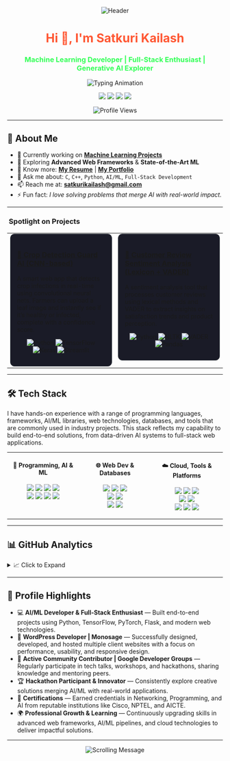 <p align="center">
  <img src="https://i.giphy.com/media/V4NSR1NG2p0KeJJyr5/giphy.gif" alt="Header" width="1000" height="200"/>
</p>

<h1 align="center"> 
  <span style="color:#FF5733">Hi 👋, I'm Satkuri Kailash</span> 
</h1>
<h3 align="center"> 
  <span style="color:#33FF57">Machine Learning Developer | Full-Stack Enthusiast | Generative AI Explorer</span> 
</h3>

<p align="center">
  <img src="https://readme-typing-svg.herokuapp.com?font=Fira+Code&size=22&pause=1000&color=32CD32&center=true&vCenter=true&width=700&lines=Machine+Learning+Developer;AI/ML+Engineer;Full-Stack+Developer;Generative+AI+Enthusiast;Always+Learning+%26+Building" alt="Typing Animation" />
</p>
<p align="center">
  <a href="https://www.linkedin.com/in/satkuri-kailash/" target="_blank"><img src="https://img.shields.io/badge/LinkedIn-0A66C2?style=for-the-badge&logo=linkedin&logoColor=white"/></a>
  <a href="https://github.com/KailashSatkuri-warangal" target="_blank"><img src="https://img.shields.io/badge/GitHub-181717?style=for-the-badge&logo=github&logoColor=white"/></a>
  <a href="https://leetcode.com/u/satkuri_Kailash/" target="_blank"><img src="https://img.shields.io/badge/LeetCode-FFA116?style=for-the-badge&logo=leetcode&logoColor=black"/></a>
  <a href="https://www.hackerrank.com/profile/2203a52174" target="_blank"><img src="https://img.shields.io/badge/HackerRank-2EC866?style=for-the-badge&logo=hackerrank&logoColor=white"/></a>
</p>
<p align="center">
  <img src="https://komarev.com/ghpvc/?username=kailashsatkuri-warangal&label=Profile%20Views&color=0e75b6&style=for-the-badge" alt="Profile Views"/>
</p>

<!-- <p align="center">
  <img src="https://github-profile-trophy.vercel.app/?username=kailashsatkuri-warangal&margin-w=5&no-bg=true&theme=nord" alt="GitHub Trophies"/>
</p>-->

---

## 🚀 About Me

- 🔭 Currently working on <a href="https://github.com/satkurikailash" target="_blank"><b>Machine Learning Projects</b></a>  
- 🌱 Exploring **Advanced Web Frameworks** & **State-of-the-Art ML**  
- 📄 Know more: <a href="https://drive.google.com/file/d/1c5MD1g6v2r6j_Y6Us1Hf4Y0rLyTPSygZ/view" target="_blank"><b>My Resume</b></a> | <a href="https://satkuri-kailash-portfolio.vercel.app/" target="_blank"><b>My Portfolio</b></a>  
- 💬 Ask me about: `C`, `C++`, `Python`, `AI/ML`, `Full-Stack Development`  
- 📫 Reach me at: **satkurikailash@gmail.com**  
- ⚡ Fun fact: _I love solving problems that merge AI with real-world impact._  

---
### ​ Spotlight on Projects

<table width="100%">
  <tr valign="top">
    <td width="50%">
      <div style="background-color: #1a1b27; border: 1px solid #30363d; padding: 15px; border-radius: 10px;">
        <h3>
          <a href="https://github.com/KailashSatkuri-warangal/crop-detection-guard-ai" target="_blank">
            🌱 Crop Detection Guard AI (CNN-based)
          </a>
        </h3>
        <p>A smart web app that detects crop infections in real-time using convolutional neural nets. Farmers can upload a leaf image and instantly see if it’s healthy or infected, complete with a confidence score.</p>
        <p align="center">
          <img src="https://img.shields.io/badge/Python-3776AB?style=for-the-badge&logo=python" alt="Python"/>
          <img src="https://img.shields.io/badge/TensorFlow-FF6F00?style=for-the-badge&logo=tensorflow" alt="TensorFlow"/>
          <img src="https://img.shields.io/badge/Keras-D00000?style=for-the-badge&logo=keras" alt="Keras"/>
          <img src="https://img.shields.io/badge/Streamlit-FF4B4B?style=for-the-badge&logo=streamlit" alt="Streamlit"/>
        </p>
      </div>
    </td>
    <td width="50%">
      <div style="background-color: #1a1b27; border: 1px solid #30363d; padding: 15px; border-radius: 10px;">
        <h3>
          <a href="https://github.com/KailashSatkuri-warangal/Customer_entiment-Analysis" target="_blank">
            💬 Customer Review Sentiment Analysis (Lexicon + VADER)
          </a>
        </h3>
        <p>A sentiment analysis tool that processes customer reviews using lexical methods and VADER to extract insights on satisfaction trends and product perception.</p>
        <p align="center">
          <img src="https://img.shields.io/badge/Python-3776AB?style=for-the-badge&logo=python" alt="Python"/>
          <img src="https://img.shields.io/badge/NLTK-3776AB?style=for-the-badge&logo=nltk" alt="NLTK"/>
          <img src="https://img.shields.io/badge/VADER-FFD43B?style=for-the-badge&logo=python&logoColor=black" alt="VADER"/>
          <img src="https://img.shields.io/badge/Pandas-150458?style=for-the-badge&logo=pandas" alt="Pandas"/>
        </p>
      </div>
    </td>
  </tr>
</table>

---

## 🛠️ Tech Stack

I have hands-on experience with a range of programming languages, frameworks, AI/ML libraries, web technologies, databases, and tools that are commonly used in industry projects. This stack reflects my capability to build end-to-end solutions, from data-driven AI systems to full-stack web applications.

<table width="100%">
  <tr>
    <!-- Programming & AI/ML -->
    <td width="33%" valign="top" align="center">
      <h4>🧠 Programming, AI & ML</h4>
      <p>
        <img src="https://img.shields.io/badge/C-A8B9CC?style=for-the-badge&logo=c&logoColor=white"/>
        <img src="https://img.shields.io/badge/C++-00599C?style=for-the-badge&logo=c%2B%2B&logoColor=white"/>
        <img src="https://img.shields.io/badge/Python-3776AB?style=for-the-badge&logo=python&logoColor=white"/>
        <img src="https://img.shields.io/badge/Java-007396?style=for-the-badge&logo=openjdk&logoColor=white"/>
        <br>
        <img src="https://img.shields.io/badge/TensorFlow-FF6F00?style=for-the-badge&logo=tensorflow&logoColor=white"/>
        <img src="https://img.shields.io/badge/PyTorch-EE4C2C?style=for-the-badge&logo=pytorch&logoColor=white"/>
        <img src="https://img.shields.io/badge/OpenCV-5C3EE8?style=for-the-badge&logo=opencv&logoColor=white"/>
        <img src="https://img.shields.io/badge/scikit-learn-F7931E?style=for-the-badge&logo=scikit-learn&logoColor=white"/>
      </p>
    </td>
<!-- Web Development & Databases -->
  <td width="33%" valign="top" align="center">
    <h4>🌐 Web Dev & Databases</h4>
      <p>
        <img src="https://img.shields.io/badge/HTML5-E34F26?style=for-the-badge&logo=html5&logoColor=white"/>
        <img src="https://img.shields.io/badge/CSS3-1572B6?style=for-the-badge&logo=css3&logoColor=white"/>
        <img src="https://img.shields.io/badge/JavaScript-F7DF1E?style=for-the-badge&logo=javascript&logoColor=black"/>
        <br>
        <img src="https://img.shields.io/badge/Bootstrap-7952B3?style=for-the-badge&logo=bootstrap&logoColor=white"/>
        <img src="https://img.shields.io/badge/TailwindCSS-38B2AC?style=for-the-badge&logo=tailwind-css&logoColor=white"/>
        <br>
        <img src="https://img.shields.io/badge/MySQL-4479A1?style=for-the-badge&logo=mysql&logoColor=white"/>
        <img src="https://img.shields.io/badge/MongoDB-47A248?style=for-the-badge&logo=mongodb&logoColor=white"/>
      </p>
    </td>
<!-- Cloud, Tools & Platforms -->
  <td width="33%" valign="top" align="center">
      <h4>☁️ Cloud, Tools & Platforms</h4>
      <p>
        <img src="https://img.shields.io/badge/Git-F05032?style=for-the-badge&logo=git&logoColor=white"/>
        <img src="https://img.shields.io/badge/GitHub-181717?style=for-the-badge&logo=github&logoColor=white"/>
        <img src="https://img.shields.io/badge/AWS-232F3E?style=for-the-badge&logo=amazonaws&logoColor=white"/>
        <br>
        <img src="https://img.shields.io/badge/Google_Colab-F9AB00?style=for-the-badge&logo=googlecolab&logoColor=white"/>
        <img src="https://img.shields.io/badge/Jupyter-F37626?style=for-the-badge&logo=jupyter&logoColor=white"/>
        <br>
        <img src="https://img.shields.io/badge/Postman-FF6C37?style=for-the-badge&logo=postman&logoColor=white"/>
        <img src="https://img.shields.io/badge/Arduino-00979D?style=for-the-badge&logo=arduino&logoColor=white"/>
        <img src="https://img.shields.io/badge/RaspberryPi-C51A4A?style=for-the-badge&logo=raspberry-pi&logoColor=white"/>
      </p>
    </td>
  </tr>
</table>


---


## 📊 GitHub Analytics

<details>
<summary>📈 Click to Expand</summary>

<p align="center">
  <img src="https://github-readme-stats.vercel.app/api?username=KailashSatkuri-warangal&show_icons=true&theme=tokyonight&hide_border=true&count_private=true" width="48%"/>
  <img src="https://github-readme-stats.vercel.app/api/top-langs/?username=KailashSatkuri-warangal&layout=compact&theme=tokyonight&hide_border=true" width="48%"/>
</p>

<p align="center">
  <img src="https://streak-stats.demolab.com?user=KailashSatkuri-warangal&theme=tokyonight&hide_border=true" width="60%"/>
</p>

<p align="center">
  <img src="https://github-readme-activity-graph.vercel.app/graph?username=KailashSatkuri-warangal&theme=react-dark&hide_border=true&area=true" width="95%"/>
</p>

![Snake animation](https://raw.githubusercontent.com/KailashSatkuri-warangal/KailashSatkuri-warangal/output/snake.svg)

</details>

---

## 🎯 Profile Highlights

- 💻 **AI/ML Developer & Full-Stack Enthusiast** — Built end-to-end projects using Python, TensorFlow, PyTorch, Flask, and modern web technologies.  
- 🌱 **WordPress Developer | Monosage** — Successfully designed, developed, and hosted multiple client websites with a focus on performance, usability, and responsive design.  
- 🤝 **Active Community Contributor | Google Developer Groups** — Regularly participate in tech talks, workshops, and hackathons, sharing knowledge and mentoring peers.  
- 🏆 **Hackathon Participant & Innovator** — Consistently explore creative solutions merging AI/ML with real-world applications.  
- 📜 **Certifications** — Earned credentials in Networking, Programming, and AI from reputable institutions like Cisco, NPTEL, and AICTE.  
- 🌍 **Professional Growth & Learning** — Continuously upgrading skills in advanced web frameworks, AI/ML pipelines, and cloud technologies to deliver impactful solutions.

---
<p align="center">
  <img src="https://readme-typing-svg.herokuapp.com?font=Fira+Code&size=22&pause=1000&color=00FF7F&center=true&vCenter=true&width=700&lines=📧+Reach+me+at+satkurikailash@gmail.com;🚀+Learning+AI+%26+ML;💻+Building+Full-Stack+Projects" alt="Scrolling Message"/>
</p>

